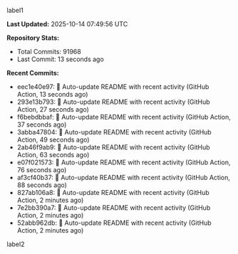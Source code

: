 
label1 
<!-- ACTIVITY_START -->
**Last Updated:** 2025-10-14 07:49:56 UTC

**Repository Stats:**
- Total Commits: 91968
- Last Commit: 13 seconds ago

**Recent Commits:**
- eec1e40e97: 🤖 Auto-update README with recent activity (GitHub Action, 13 seconds ago)
- 293e13b793: 🤖 Auto-update README with recent activity (GitHub Action, 27 seconds ago)
- f6bebdbbaf: 🤖 Auto-update README with recent activity (GitHub Action, 37 seconds ago)
- 3abba47804: 🤖 Auto-update README with recent activity (GitHub Action, 49 seconds ago)
- 2ab46f9ab9: 🤖 Auto-update README with recent activity (GitHub Action, 63 seconds ago)
- e07f021573: 🤖 Auto-update README with recent activity (GitHub Action, 76 seconds ago)
- af3cf40b37: 🤖 Auto-update README with recent activity (GitHub Action, 88 seconds ago)
- 827ab106a8: 🤖 Auto-update README with recent activity (GitHub Action, 2 minutes ago)
- 7e2bb390a7: 🤖 Auto-update README with recent activity (GitHub Action, 2 minutes ago)
- 52abb962db: 🤖 Auto-update README with recent activity (GitHub Action, 2 minutes ago)
<!-- ACTIVITY_END -->

label2
